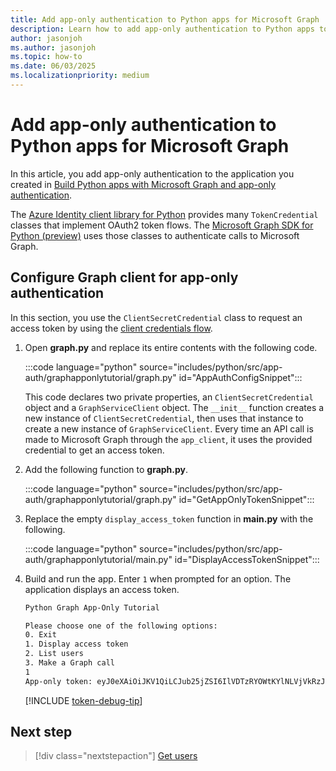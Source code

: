 ```yaml
---
title: Add app-only authentication to Python apps for Microsoft Graph
description: Learn how to add app-only authentication to Python apps to call Microsoft Graph
author: jasonjoh
ms.author: jasonjoh
ms.topic: how-to
ms.date: 06/03/2025
ms.localizationpriority: medium
---
```


# Add app-only authentication to Python apps for Microsoft Graph

<!-- cSpell:ignore graphapponlytutorial -->

In this article, you add app-only authentication to the application you created in [Build Python apps with Microsoft Graph and app-only authentication](python-app-only.md).

The [Azure Identity client library for Python](https://github.com/Azure/azure-sdk-for-python/tree/main/sdk/identity/azure-identity) provides many `TokenCredential` classes that implement OAuth2 token flows. The [Microsoft Graph SDK for Python (preview)](https://github.com/microsoftgraph/msgraph-sdk-python) uses those classes to authenticate calls to Microsoft Graph.

## Configure Graph client for app-only authentication

In this section, you use the `ClientSecretCredential` class to request an access token by using the [client credentials flow](/azure/active-directory/develop/v2-oauth2-client-creds-grant-flow).

1. Open **graph.py** and replace its entire contents with the following code.

    :::code language="python" source="includes/python/src/app-auth/graphapponlytutorial/graph.py" id="AppAuthConfigSnippet":::

    This code declares two private properties, an `ClientSecretCredential` object and a `GraphServiceClient` object. The `__init__` function creates a new instance of `ClientSecretCredential`, then uses that instance to create a new instance of `GraphServiceClient`. Every time an API call is made to Microsoft Graph through the `app_client`, it uses the provided credential to get an access token.

1. Add the following function to **graph.py**.

    :::code language="python" source="includes/python/src/app-auth/graphapponlytutorial/graph.py" id="GetAppOnlyTokenSnippet":::

1. Replace the empty `display_access_token` function in **main.py** with the following.

    :::code language="python" source="includes/python/src/app-auth/graphapponlytutorial/main.py" id="DisplayAccessTokenSnippet":::

1. Build and run the app. Enter `1` when prompted for an option. The application displays an access token.

    ```bash
    Python Graph App-Only Tutorial

    Please choose one of the following options:
    0. Exit
    1. Display access token
    2. List users
    3. Make a Graph call
    1
    App-only token: eyJ0eXAiOiJKV1QiLCJub25jZSI6IlVDTzRYOWtKYlNLVjVkRzJGenJqd2xvVUcwWS...
    ```

    [!INCLUDE [token-debug-tip](includes/shared/app-token-debug-tip.md)]

## Next step

> [!div class="nextstepaction"]
> [Get users](python-app-only-get-users.md)
